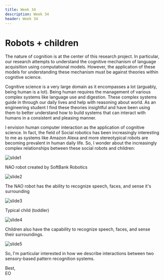 ```yaml
---
title: Week 34
description: Week 34
header: Week 34
---
```


# Robots + children

The nature of cognition is at the center of this research project. In particular, our research attempts to understand the cognitive mechanism of language acquisition using computational models. However, the application of these models for understanding these mechanism must be against theories within cognitive science.

Cognitive science is a very large domain as it encompasses a lot (arguably, being human is a lot). Being human requires the management of various complex systems like language use and digestion. These complex systems guide in through our daily lives and help with reasoning about world. As an engineering student I find these theories insightful and have been using them to better understand how to build systems that can interact with humans in a consistent and pleasing manner.

I envision human computer interaction as the application of cognitive science. In fact, the field of Social robotics has been increasingly interesting to me as systems like Amazon Alexa and more stereotypical robots are becoming prevalent in human daily life. So, I wonder about the increasingly complex relationships between these social robots and children:


![slide1](https://storage.googleapis.com/root-proposal-1246/CREU_DATA/week_34/Slide02_v2.png)

NAO robot created by SoftBank Robotics

![slide2](https://storage.googleapis.com/root-proposal-1246/CREU_DATA/week_34/Slide03.png)

The NAO robot has the ability to recognize speech, faces, and sense it's surrounding

![slide3](https://storage.googleapis.com/root-proposal-1246/CREU_DATA/week_34/Slide04.png)

Typical child (toddler)

![slide4](https://storage.googleapis.com/root-proposal-1246/CREU_DATA/week_34/Slide05.png)


Children also have the capability to recognize speech, faces, and sense their surroundings.


![slide5](https://storage.googleapis.com/root-proposal-1246/CREU_DATA/week_34/Slide06.png)

So, I'm particular interested in how we describe interactions between two sensory-based pattern recognition systems.

Best, <br />
EO
